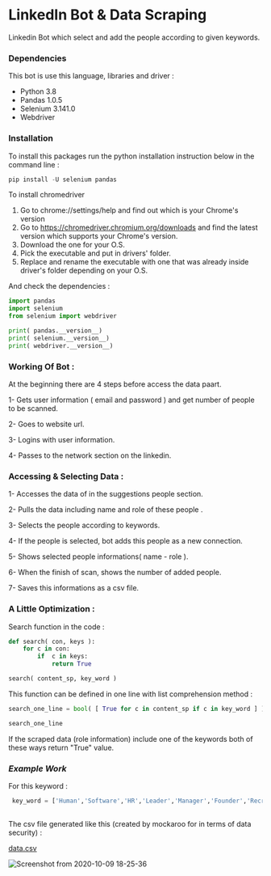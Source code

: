 # LinkedIn Bot & Data Scraping 
 
Linkedin Bot which select and add the people according to given keywords.


### Dependencies 

This bot is use this language, libraries and driver :

 - Python 3.8
 - Pandas 1.0.5
 - Selenium 3.141.0
 - Webdriver


 ### Installation
 
 To install this packages run the python installation instruction below in the command line :
  
```python
pip install -U selenium pandas 

```
To install chromedriver 

1. Go to chrome://settings/help and find out which is your Chrome's version
2. Go to https://chromedriver.chromium.org/downloads and find the latest version which supports your Chrome's version.
3. Download the one for your O.S.
4. Pick the executable and put in drivers' folder.
5. Replace and rename the executable with one that was already inside driver's folder depending on your O.S.
 
And check the dependencies :

```python
import pandas
import selenium
from selenium import webdriver

print( pandas.__version__)
print( selenium.__version__)
print( webdriver.__version__)
```

### Working Of Bot : 

At the beginning there are 4 steps before access the data paart.

1- Gets user information ( email and password ) and get number of people to be scanned.

2- Goes to website url.

3- Logins with user information.

4- Passes to the network section on the linkedin.


### Accessing & Selecting Data :

1- Accesses the data of in the suggestions people section.

2- Pulls the data including name and role of these people .

3- Selects the people according to keywords.

4- If the people is selected, bot adds this people as a new connection.

5- Shows selected people informations( name - role ).

6- When the finish of scan, shows the number of added people.

7- Saves this informations as a csv file.  

### A Little Optimization :

Search function in the code :

```python
def search( con, keys ):
    for c in con:    
        if  c in keys: 
            return True   

search( content_sp, key_word )
```
This function can be defined in one line with list comprehension method :

```python
search_one_line = bool( [ True for c in content_sp if c in key_word ] )

search_one_line
```
If the scraped data (role information) include one of the keywords both of these ways return "True" value. 

### ***Example Work***

For this keyword :

```python
 key_word = ['Human','Software','HR','Leader','Manager','Founder','Recruitment','Machine Learning','Data','Vision', ]
 
```
The csv file generated like this (created by mockaroo for in terms of data security) :

[data.csv](https://github.com/esencgr/Python_Projects/blob/master/Data_Scraping/data.csv)

![Screenshot from 2020-10-09 18-25-36](https://user-images.githubusercontent.com/32637622/95602178-33aacd00-0a5d-11eb-9b3f-ac91d968de0d.png)
